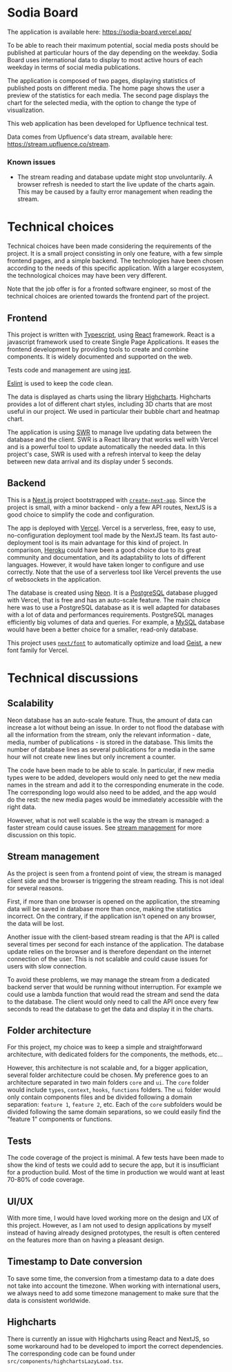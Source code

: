 # Sodia Board

The application is available here: https://sodia-board.vercel.app/

To be able to reach their maximum potential, social media posts should be published at particular hours of the day depending on the weekday. Sodia Board uses international data to display to most active hours of each weekday in terms of social media publications.

The application is composed of two pages, displaying statistics of published posts on different media. The home page shows the user a preview of the statistics for each media. The second page displays the chart for the selected media, with the option to change the type of visualization.

This web application has been developed for Upfluence technical test.

Data comes from Upfluence's data stream, available here: https://stream.upfluence.co/stream.

### Known issues

- The stream reading and database update might stop unvoluntarily. A browser refresh is needed to start the live update of the charts again. This may be caused by a faulty error management when reading the stream.

# Technical choices

Technical choices have been made considering the requirements of the project. It is a small project consisting in only one feature, with a few simple frontend pages, and a simple backend. The technologies have been chosen according to the needs of this specific application. With a larger ecosystem, the technological choices may have been very different.

Note that the job offer is for a fronted software engineer, so most of the technical choices are oriented towards the frontend part of the project.

## Frontend

This project is written with [Typescript](https://www.typescriptlang.org), using [React](https://fr.react.dev) framework. React is a javascript framework used to create Single Page Applications. It eases the frontend development by providing tools to create and combine components. It is widely documented and supported on the web.

Tests code and management are using [jest](https://jestjs.io/fr/).

[Eslint](https://eslint.org) is used to keep the code clean.

The data is displayed as charts using the library [Highcharts](https://www.highcharts.com). Highcharts provides a lot of different chart styles, including 3D charts that are most useful in our project. We used in particular their bubble chart and heatmap chart.

The application is using [SWR](https://swr.vercel.app/fr-FR) to manage live updating data between the database and the client. SWR is a React library that works well with Vercel and is a powerful tool to update automatically the needed data. In this project's case, SWR is used with a refresh interval to keep the delay between new data arrival and its display under 5 seconds.

## Backend

This is a [Next.js](https://nextjs.org) project bootstrapped with [`create-next-app`](https://nextjs.org/docs/pages/api-reference/create-next-app). Since the project is small, with a minor backend - only a few API routes, NextJS is a good choice to simplify the code and configuration.

The app is deployed with [Vercel](https://vercel.com/docs). Vercel is a serverless, free, easy to use, no-configuration deployment tool made by the NextJS team. Its fast auto-deployment tool is its main advantage for this kind of project. In comparison, [Heroku](https://www.heroku.com) could have been a good choice due to its great community and documentation, and its adaptability to lots of different languages. However, it would have taken longer to configure and use correctly. Note that the use of a serverless tool like Vercel prevents the use of websockets in the application.

The database is created using [Neon](https://neon.tech/docs/introduction). It is a [PostgreSQL](https://www.postgresql.org) database plugged with Vercel, that is free and has an auto-scale feature. The main choice here was to use a PostgreSQL database as it is well adapted for databases with a lot of data and performances requirements. PostgreSQL manages efficiently big volumes of data and queries. For example, a [MySQL](https://www.mysql.com/fr/) database would have been a better choice for a smaller, read-only database.

This project uses [`next/font`](https://nextjs.org/docs/pages/building-your-application/optimizing/fonts) to automatically optimize and load [Geist](https://vercel.com/font), a new font family for Vercel.

# Technical discussions

## Scalability

Neon database has an auto-scale feature. Thus, the amount of data can increase a lot without being an issue. In order to not flood the database with all the information from the stream, only the relevant information - date, media, number of publications - is stored in the database. This limits the number of database lines as several publications for a media in the same hour will not create new lines but only increment a counter.

The code have been made to be able to scale. In particular, if new media types were to be added, developers would only need to get the new media names in the stream and add it to the corresponding enumerate in the code. The corresponding logo would also need to be added, and the app would do the rest: the new media pages would be immediately accessible with the right data.

However, what is not well scalable is the way the stream is managed: a faster stream could cause issues. See [stream management](#stream-management) for more discussion on this topic.

## Stream management

As the project is seen from a frontend point of view, the stream is managed client side and the browser is triggering the stream reading. This is not ideal for several reasons.

First, if more than one browser is opened on the application, the streaming data will be saved in database more than once, making the statistics incorrect. On the contrary, if the application isn't opened on any browser, the data will be lost.

Another issue with the client-based stream reading is that the API is called several times per second for each instance of the application. The database update relies on the browser and is therefore dependant on the internet connection of the user. This is not scalable and could cause issues for users with slow connection.

To avoid these problems, we may manage the stream from a dedicated backend server that would be running without interruption. For example we could use a lambda function that would read the stream and send the data to the database. The client would only need to call the API once every few seconds to read the database to get the data and display it in the charts.

## Folder architecture

For this project, my choice was to keep a simple and straightforward architecture, with dedicated folders for the components, the methods, etc...

However, this architecture is not scalable and, for a bigger application, several folder architecture could be chosen.
My preference goes to an architecture separated in two main folders `core` and `ui`. The `core` folder would include `types`, `context`, `hooks`, `functions` folders. The `ui` folder would only contain components files and be divided following a domain separation: `feature 1`, `feature 2`, etc. Each of the `core` subfolders would be divided following the same domain separations, so we could easily find the "feature 1" components or functions.

## Tests

The code coverage of the project is minimal. A few tests have been made to show the kind of tests we could add to secure the app, but it is insufficiant for a production build. Most of the time in production we would want at least 70-80% of code coverage.

## UI/UX

With more time, I would have loved working more on the design and UX of this project. However, as I am not used to design applications by myself instead of having already designed prototypes, the result is often centered on the features more than on having a pleasant design.

## Timestamp to Date conversion

To save some time, the conversion from a timestamp data to a date does not take into account the timezone. When working with international users, we always need to add some timezone management to make sure that the data is consistent worldwide.

## Highcharts

There is currently an issue with Highcharts using React and NextJS, so some workaround had to be developed to import the correct dependencies. The corresponding code can be found under `src/components/highchartsLazyLoad.tsx`.
